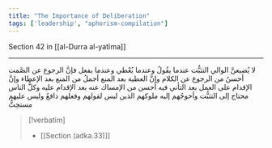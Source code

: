 ```yaml
---
title: "The Importance of Deliberation"
tags: ['leadership', "aphorism-compilation"]
---
```


 Section 42 in [[al-Durra al-yatīma]]

---
لا يُضيعنَّ الوالي التثبُّت عندما يقُولُ وعندما يُعْطي وعندما يفعل فإنَّ الرجوع عن الصَّمت أحسنُ من الرجوع عن الكلام وإنَّ العطية بعد المنع أجملُ من المنع بعد الإعطاء وإنَّ الإقدام على العمل بعد التأني فيه أحسن من الإمساك عنه بعد الإقدام عليه وكلُّ الناس محتاج إلى التثبُّت وأحوجُهم إليه ملوكهم الذين ليس لقولهم وفعلهم دافعٌ  وليس عليهم مستحِثٌّ

> [!verbatim]
> - [[Section (adka.33)]]
